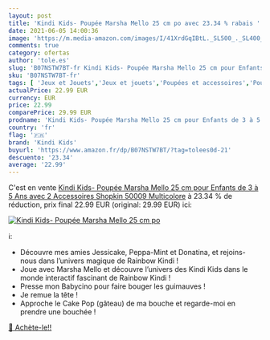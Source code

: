 ```yaml
---
layout: post
title: 'Kindi Kids- Poupée Marsha Mello 25 cm po avec 23.34 % rabais '
date: 2021-06-05 14:00:36
image: 'https://m.media-amazon.com/images/I/41XrdGqIBtL._SL500_._SL400_.jpg'
comments: true
category: ofertas
author: 'tole.es'
slug: 'B07NSTW7BT-fr Kindi Kids- Poupée Marsha Mello 25 cm pour Enfants de 3 à...'
sku: 'B07NSTW7BT-fr'
tags: [ 'Jeux et Jouets','Jeux et jouets','Poupées et accessoires','Poupées et poupons','Poupées, poupons et accessoires','kindi kids', ]
actualPrice: 22.99 EUR
currency: EUR
price: 22.99
comparePrice: 29.99 EUR
prodname: 'Kindi Kids- Poupée Marsha Mello 25 cm pour Enfants de 3 à 5 Ans  avec 2 Accessoires Shopkin  50009  Multicolore'
country: 'fr'
flag: '🇫🇷'
brand: 'Kindi Kids'
buyurl: 'https://www.amazon.fr/dp/B07NSTW7BT/?tag=tolees0d-21'
descuento: '23.34'
average: '22.99'
---
```


C'est en vente [Kindi Kids- Poupée Marsha Mello 25 cm pour Enfants de 3 à 5 Ans  avec 2 Accessoires Shopkin  50009  Multicolore](https://www.amazon.fr/dp/B07NSTW7BT/?tag=tolees0d-21)  à  23.34 % de réduction, prix final  22.99 EUR (original: 29.99 EUR) ici:

[![Kindi Kids- Poupée Marsha Mello 25 cm po](https://m.media-amazon.com/images/I/41XrdGqIBtL._SL500_._SL400_.jpg)](https://www.amazon.fr/dp/B07NSTW7BT/?tag=tolees0d-21)

ℹ️:

- Découvre mes amies Jessicake, Peppa-Mint et Donatina, et rejoins-nous dans l’univers magique de Rainbow Kindi !
- Joue avec Marsha Mello et découvre l’univers des Kindi Kids dans le monde interactif fascinant de Rainbow Kindi !
- Presse mon Babycino pour faire bouger les guimauves !
- Je remue la tête !
- Approche le Cake Pop (gâteau) de ma bouche et regarde-moi en prendre une bouchée !

[🛒 Achète-le!!](https://www.amazon.fr/dp/B07NSTW7BT/?tag=tolees0d-21)
